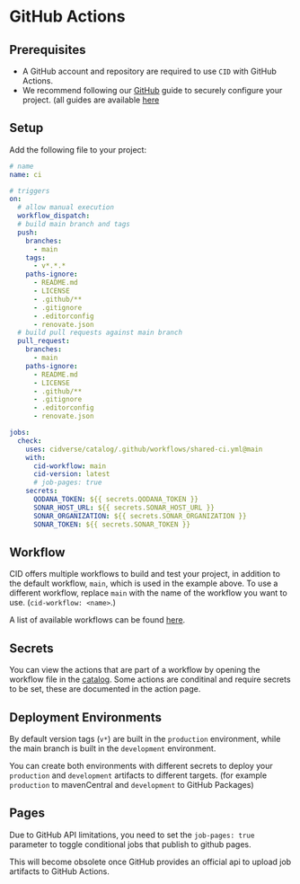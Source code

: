 # GitHub Actions

## Prerequisites

- A GitHub account and repository are required to use `CID` with GitHub Actions.
- We recommend following our [GitHub](../../../development/guide/github) guide to securely configure your project. (all guides are available [here](../../../development/overview)

## Setup

Add the following file to your project:

``` yaml title=".github/workflows/ci.yml"
# name
name: ci

# triggers
on:
  # allow manual execution
  workflow_dispatch:
  # build main branch and tags
  push:
    branches:
      - main
    tags:
      - v*.*.*
    paths-ignore:
      - README.md
      - LICENSE
      - .github/**
      - .gitignore
      - .editorconfig
      - renovate.json
  # build pull requests against main branch
  pull_request:
    branches:
      - main
    paths-ignore:
      - README.md
      - LICENSE
      - .github/**
      - .gitignore
      - .editorconfig
      - renovate.json

jobs:
  check:
    uses: cidverse/catalog/.github/workflows/shared-ci.yml@main
    with:
      cid-workflow: main
      cid-version: latest
      # job-pages: true
    secrets:
      QODANA_TOKEN: ${{ secrets.QODANA_TOKEN }}
      SONAR_HOST_URL: ${{ secrets.SONAR_HOST_URL }}
      SONAR_ORGANIZATION: ${{ secrets.SONAR_ORGANIZATION }}
      SONAR_TOKEN: ${{ secrets.SONAR_TOKEN }}
```

## Workflow

CID offers multiple workflows to build and test your project, in addition to the default workflow, `main`, which is used in the example above. 
To use a different workflow, replace `main` with the name of the workflow you want to use. (`cid-workflow: <name>`.)

A list of available workflows can be found [here](../../catalog/workflows).

## Secrets

You can view the actions that are part of a workflow by opening the workflow file in the [catalog](../../catalog/workflows).
Some actions are conditinal and require secrets to be set, these are documented in the action page.

## Deployment Environments

By default version tags (`v*`) are built in the `production` environment, while the main branch is built in the `development` environment.

You can create both environments with different secrets to deploy your `production` and `development` artifacts to different targets. (for example `production` to mavenCentral and `development` to GitHub Packages)

## Pages

Due to GitHub API limitations, you need to set the `job-pages: true` parameter to toggle conditional jobs that publish to github pages.

This will become obsolete once GitHub provides an official api to upload job artifacts to GitHub Actions.
